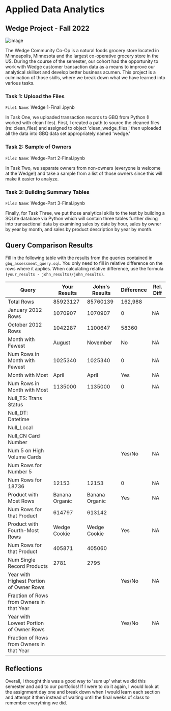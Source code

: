 
# Applied Data Analytics

## Wedge Project - Fall 2022 

   ![image](https://user-images.githubusercontent.com/112667258/205748782-db5fc70c-2c92-4b1a-af1b-604385459db7.png)


The Wedge Community Co-Op is a natural foods grocery store located in Minneapolis, Minnesota and the largest co-operative grocery store in the US.  During the course of the semester, our cohort had the opportunity to work with Wedge customer transaction data as a means to improve our analytical skillset and develop better business acumen.  This project is a culmination of those skills, where we break down what we have learned into various tasks. 

 
 
### Task 1: Upload the Files 


`File1 Name`: Wedge 1-Final .ipynb

In Task One, we uploaded transaction records to GBQ from Python (I worked with clean files).  First, I created a path to source the cleaned files (re: clean_files) and assigned to object 'clean_wedge_files,' then uploaded all the data into GBQ data set appropriately named 'wedge.' 



### Task 2: Sample of Owners 

`File2 Name`: Wedge-Part 2-Final.ipynb

In Task Two, we separate owners from non-owners (everyone is welcome at the Wedge!) and take a sample from a list of those owners since this will make it easier to analyze. 





	

### Task 3: Building Summary Tables 

`File3 Name`: Wedge-Part 3-Final.ipynb

Finally, for Task Three, we put those analytical skills to the test by building a SQLite database via Python which will contain three tables further diving into transactional data by examining sales by date by hour, sales by owner by year by month, and sales by product description by year by month.



## Query Comparison Results

Fill in the following table with the results from the 
queries contained in `gbq_assessment_query.sql`. You only
need to fill in relative difference on the rows where it applies. 
When calculating relative difference, use the formula 
` (your_results - john_results)/john_results)`. 



|  Query  |  Your Results  |  John's Results | Difference | Rel. Diff | 
|---|---|---|---|---|
| Total Rows  | 85923127  |  85760139 | 162,988  |   |
| January 2012 Rows  | 1070907  | 1070907  | 0  |  NA |
| October 2012 Rows  | 1042287  | 1100647  | 58360  |   |
| Month with Fewest  | August  | November   | No  | NA  |
| Num Rows in Month with Fewest  |  1025340 | 1025340  | 0  | NA  |
| Month with Most  | April  | April  | Yes  | NA  |
| Num Rows in Month with Most  |  1135000 |  1135000 | 0  | NA  |
| Null_TS: Trans Status |   |   |   |   |
| Null_DT: Datetime |   |   |   |   |
| Null_Local  |   |   |   |   |
| Null_CN Card Number  |   |   |   |   |
| Num 5 on High Volume Cards  |   |   | Yes/No  | NA  |
|  Num Rows for Number 5 |   |   |   |   |
| Num Rows for 18736  | 12153  | 12153  |  0 |  NA  |
| Product with Most Rows  | Banana Organic  | Banana Organic   | Yes  | NA  |
| Num Rows for that Product  | 614797  |  613142 |   |   |
| Product with Fourth-Most Rows  | Wedge Cookie  | Wedge Cookie  | Yes | NA  |
| Num Rows for that Product  | 405871  | 405060  |   |   |
| Num Single Record Products  | 2781  | 2795 |   |   |
| Year with Highest Portion of Owner Rows  |   |   | Yes/No  | NA |
| Fraction of Rows from Owners in that Year  |   |   |   |   |
| Year with Lowest Portion of Owner Rows  |   |   | Yes/No  | NA |
| Fraction of Rows from Owners in that Year  |   |   |   |   |

## Reflections

Overall, I thought this was a good way to 'sum up' what we did this semester and add to our portfolios!  If I were to do it again, I would look at the assignment day one and break down when I would learn each section and attempt it then instead of waiting until the final weeks of class to remember everything we did.  
